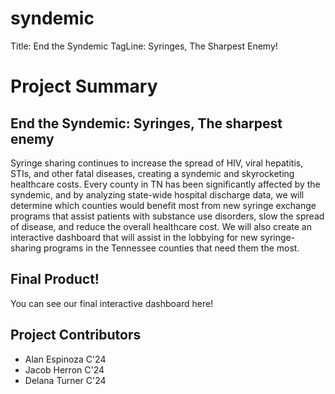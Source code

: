 # syndemic

Title: End the Syndemic
TagLine: Syringes, The Sharpest Enemy!

# Project Summary
## End the Syndemic: Syringes, The sharpest enemy

Syringe sharing continues to increase the spread of HIV, viral hepatitis, STIs, and other fatal diseases, creating a syndemic and skyrocketing healthcare costs. Every county in TN has been significantly affected by the syndemic, and by analyzing state-wide hospital discharge data, we will determine which counties would benefit most from new syringe exchange programs that assist patients with substance use disorders, slow the spread of disease, and reduce the overall healthcare cost. We will also create an interactive dashboard that will assist in the lobbying for new syringe-sharing programs in the Tennessee counties that need them the most.

## Final Product!
You can see our final interactive dashboard here!

## Project Contributors
* Alan Espinoza C'24
* Jacob Herron C'24
* Delana Turner C'24

